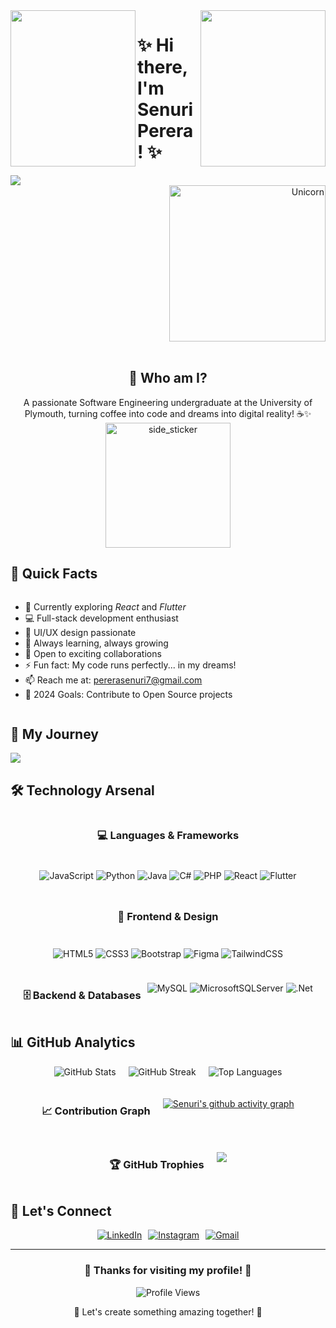 <div align="center">
<img width="200" height="250" src="https://user-images.githubusercontent.com/65187002/144930161-2f783401-8d27-4fdf-a2f7-cc0ba32f1f1f.gif" align="left">
<img width="200" height="250" src="https://user-images.githubusercontent.com/65187002/144930161-2f783401-8d27-4fdf-a2f7-cc0ba32f1f1f.gif" align="right">
</div>

# ✨ Hi there, I'm Senuri Perera! ✨

<div style="display: inline-block; max-width: 100%;">
  <img src="https://readme-typing-svg.herokuapp.com?size=26&duration=2500&lines=Software+Engineering+Student;Web+Developer;UI+Designer;Come+Code+With+Me;" style="max-width: 100%;">
</div>

<div align="right" style="max-width: 100%;">
  <img width="250px" alt="Unicorn" src="https://media.giphy.com/media/3ohs4BSacFKI7A717y/giphy.gif" style="max-width: 100%;" />
</div>

</div>

<br>

<div align="center">
  
## 🌟 Who am I?

<p align="center" style="max-width: 600px; margin: auto;">
A passionate Software Engineering undergraduate at the University of Plymouth, turning coffee into code and dreams into digital reality! ☕✨
</p>

<div style="display: flex; justify-content: center; align-items: center; flex-wrap: wrap; gap: 20px;">
  <img align="center" width="200px" height="200px" alt="side_sticker" src="https://media.giphy.com/media/TEnXkcsHrP4YedChhA/giphy.gif" style="max-width: 100%;" />
</div>

</div>

## 💫 Quick Facts

<div style="display: flex; flex-wrap: wrap; gap: 10px;">

- 🚀 Currently exploring *React* and *Flutter*
- 💻 Full-stack development enthusiast
- 🎨 UI/UX design passionate
- 🌱 Always learning, always growing
- 🤝 Open to exciting collaborations
- ⚡ Fun fact: My code runs perfectly... in my dreams!
- 📫 Reach me at: pererasenuri7@gmail.com
- 🎯 2024 Goals: Contribute to Open Source projects

</div>

## 🌈 My Journey

<a href="https://github.com/fairyland0926"><img src="https://readme-typing-svg.herokuapp.com/?lines=Building%20Beautiful%20Web%20Apps;Creating%20Mobile%20Experiences;Learning%20New%20Technologies;Growing%20as%20a%20Developer&font=Pacifico&center=true&width=650&height=120&color=58a6ff&vCenter=true&size=45%22" style="max-width: 100%;"></a>

## 🛠 Technology Arsenal

<div align="center" style="display: flex; flex-wrap: wrap; gap: 10px; justify-content: center;">

### 💻 Languages & Frameworks
![JavaScript](https://img.shields.io/badge/javascript-%23323330.svg?style=for-the-badge&logo=javascript&logoColor=%23F7DF1E)
![Python](https://img.shields.io/badge/python-3670A0?style=for-the-badge&logo=python&logoColor=ffdd54)
![Java](https://img.shields.io/badge/java-%23ED8B00.svg?style=for-the-badge&logo=java&logoColor=white)
![C#](https://img.shields.io/badge/c%23-%23239120.svg?style=for-the-badge&logo=c-sharp&logoColor=white)
![PHP](https://img.shields.io/badge/php-%23777BB4.svg?style=for-the-badge&logo=php&logoColor=white)
![React](https://img.shields.io/badge/react-%2320232a.svg?style=for-the-badge&logo=react&logoColor=%2361DAFB)
![Flutter](https://img.shields.io/badge/Flutter-%2302569B.svg?style=for-the-badge&logo=Flutter&logoColor=white)

### 🎨 Frontend & Design
![HTML5](https://img.shields.io/badge/html5-%23E34F26.svg?style=for-the-badge&logo=html5&logoColor=white)
![CSS3](https://img.shields.io/badge/css3-%231572B6.svg?style=for-the-badge&logo=css3&logoColor=white)
![Bootstrap](https://img.shields.io/badge/bootstrap-%23563D7C.svg?style=for-the-badge&logo=bootstrap&logoColor=white)
![Figma](https://img.shields.io/badge/figma-%23F24E1E.svg?style=for-the-badge&logo=figma&logoColor=white)
![TailwindCSS](https://img.shields.io/badge/tailwindcss-%2338B2AC.svg?style=for-the-badge&logo=tailwind-css&logoColor=white)

### 🗄 Backend & Databases
![MySQL](https://img.shields.io/badge/mysql-%2300f.svg?style=for-the-badge&logo=mysql&logoColor=white)
![MicrosoftSQLServer](https://img.shields.io/badge/Microsoft%20SQL%20Server-CC2927?style=for-the-badge&logo=microsoft%20sql%20server&logoColor=white)
![.Net](https://img.shields.io/badge/.NET-5C2D91?style=for-the-badge&logo=.net&logoColor=white)

</div>

## 📊 GitHub Analytics

<div align="center" style="display: flex; flex-wrap: wrap; gap: 20px; justify-content: center;">

<img src="https://github-readme-stats.vercel.app/api?username=senuriperera&theme=radical&hide_border=false&include_all_commits=true&count_private=true" alt="GitHub Stats" style="max-width: 100%;" />

<img src="https://github-readme-streak-stats.herokuapp.com/?user=senuriperera&theme=radical&hide_border=false" alt="GitHub Streak" style="max-width: 100%;" />

<img src="https://github-readme-stats.vercel.app/api/top-langs/?username=senuriperera&theme=radical&hide_border=false&include_all_commits=true&count_private=true&layout=compact" alt="Top Languages" style="max-width: 100%;" />

### 📈 Contribution Graph
[![Senuri's github activity graph](https://github-readme-activity-graph.vercel.app/graph?username=senuriperera&theme=dracula)](https://github.com/ashutosh00710/github-readme-activity-graph)

### 🏆 GitHub Trophies
![](https://github-profile-trophy.vercel.app/?username=senuriperera&theme=radical&no-frame=false&no-bg=true&margin-w=4)

</div>

## 🤝 Let's Connect

<div align="center" style="display: flex; flex-wrap: wrap; gap: 10px; justify-content: center;">
  <a href="https://linkedin.com/in/senuriperera5583" target="_blank">
    <img src="https://img.shields.io/badge/LinkedIn-%230077B5.svg?style=for-the-badge&logo=linkedin&logoColor=white" alt="LinkedIn" />
  </a>
  <a href="https://instagram.com/senurii_.dp" target="_blank">
    <img src="https://img.shields.io/badge/Instagram-%23E4405F.svg?style=for-the-badge&logo=Instagram&logoColor=white" alt="Instagram" />
  </a>
  <a href="mailto:pererasenuri7@gmail.com">
    <img src="https://img.shields.io/badge/Gmail-D14836?style=for-the-badge&logo=gmail&logoColor=white" alt="Gmail" />
  </a>
</div>

---

<div align="center">
  <h3>🌟 Thanks for visiting my profile! 🌟</h3>
  
  <img src="https://komarev.com/ghpvc/?username=senuriperera&label=Profile%20Views&color=blueviolet&style=flat-square" alt="Profile Views" />
  
  <p>💖 Let's create something amazing together! 💖</p>
</div>

